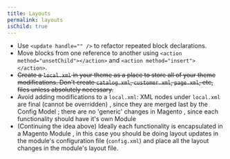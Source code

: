```yaml
---
title: Layouts
permalink: layouts
isChild: true
---
```


* Use `<update handle="" />` to refactor repeated block declarations.
* Move blocks from one reference to another using `<action method="unsetChild"></action>` and `<action method="insert"></action>`.
* ~~Create a `local.xml` in your theme as a place to store all of your theme modifications.  Don't create `catalog.xml`, `customer.xml`, `page.xml`, etc, files unless absolutely necessary.~~
* Avoid adding modifications to a `local.xml`: XML nodes under `local.xml` are final (cannot be overridden) , since they are merged last by the Config Model ; there are no 'generic' changes in Magento , since each functionality should have it's own Module
* (Continuing the idea above) Ideally each functionality is encapsulated in a Magento Module , in this case you should be doing layout updates in the module's configuration file (`config.xml`) and place all the layout changes in the module's layout file.

